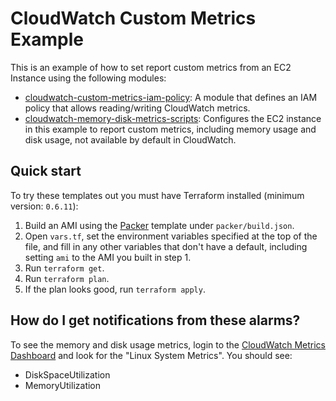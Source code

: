 # CloudWatch Custom Metrics Example

This is an example of how to set report custom metrics from an EC2 Instance using the following modules:

* [cloudwatch-custom-metrics-iam-policy](/modules/metrics/cloudwatch-custom-metrics-iam-policy): A module that defines
  an IAM policy that allows reading/writing CloudWatch metrics.
* [cloudwatch-memory-disk-metrics-scripts](/modules/metrics/cloudwatch-memory-disk-metrics-scripts): Configures the EC2
  instance in this example to report custom metrics, including memory usage and disk usage, not available by default in
  CloudWatch.

## Quick start

To try these templates out you must have Terraform installed (minimum version: `0.6.11`):

1. Build an AMI using the [Packer](https://www.packer.io/) template under `packer/build.json`.
1. Open `vars.tf`, set the environment variables specified at the top of the file, and fill in any other variables that
   don't have a default, including setting `ami` to the AMI you built in step 1.
1. Run `terraform get`.
1. Run `terraform plan`.
1. If the plan looks good, run `terraform apply`.

## How do I get notifications from these alarms?

To see the memory and disk usage metrics, login to the [CloudWatch Metrics
Dashboard](https://console.aws.amazon.com/cloudwatch/home#metrics:) and look for the "Linux System Metrics". You should
see:

* DiskSpaceUtilization
* MemoryUtilization
